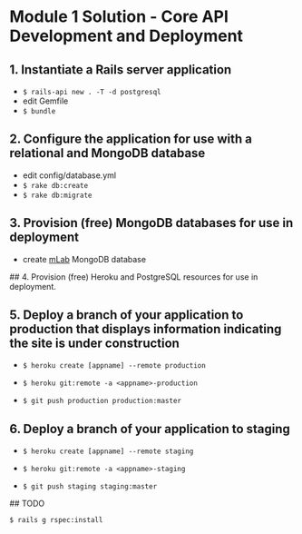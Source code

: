 # Module 1 Solution - Core API Development and Deployment

## 1. Instantiate a Rails server application

* `$ rails-api new . -T -d postgresql`
* edit Gemfile
* `$ bundle`

## 2. Configure the application for use with a relational and MongoDB database

* edit config/database.yml
* `$ rake db:create`
* `$ rake db:migrate`

## 3. Provision (free) MongoDB databases for use in deployment

* create [mLab](https://mlab.com) MongoDB database

## 4. Provision (free) Heroku and PostgreSQL resources for use in deployment.

## 5. Deploy a branch of your application to production that displays information indicating the site is under construction

* `$ heroku create [appname] --remote production`
* `$ heroku git:remote -a <appname>-production`

* `$ git push production production:master`

## 6. Deploy a branch of your application to staging

* `$ heroku create [appname] --remote staging`
* `$ heroku git:remote -a <appname>-staging`

* `$ git push staging staging:master`



## TODO

`$ rails g rspec:install`

